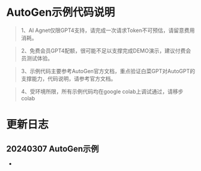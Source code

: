 # AutoGen示例代码说明
> 1、AI Agnet仅限GPT4支持，请完成一次请求Token不可预估，请留意费用消耗。

> 2、免费会员GPT4配额，很可能不足以支撑完成DEMO演示，建议付费会员测试体验。

> 3、示例代码主要参考AutoGen官方文档，重点验证白菜GPT对AutoGPT的支撑能力，代码说明，请参考官方文档。

> 4、受环境所限，所有示例代码均在google colab上调试通过，请移步colab

# 更新日志

## 20240307 AutoGen示例
- 

